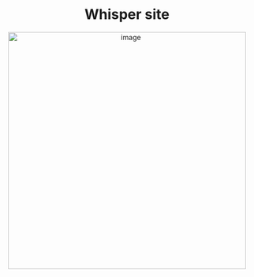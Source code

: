<h1 align="center">Whisper site</h1>
<div align="center"><img width="482" alt="image" src="https://user-images.githubusercontent.com/69676190/193145416-23f63c09-733d-4008-86c4-21e7a3facea8.png"></div>
